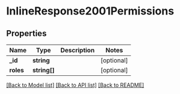 # InlineResponse2001Permissions

## Properties
Name | Type | Description | Notes
------------ | ------------- | ------------- | -------------
**_id** | **string** |  | [optional] 
**roles** | **string[]** |  | [optional] 

[[Back to Model list]](../../README.md#documentation-for-models) [[Back to API list]](../../README.md#documentation-for-api-endpoints) [[Back to README]](../../README.md)

